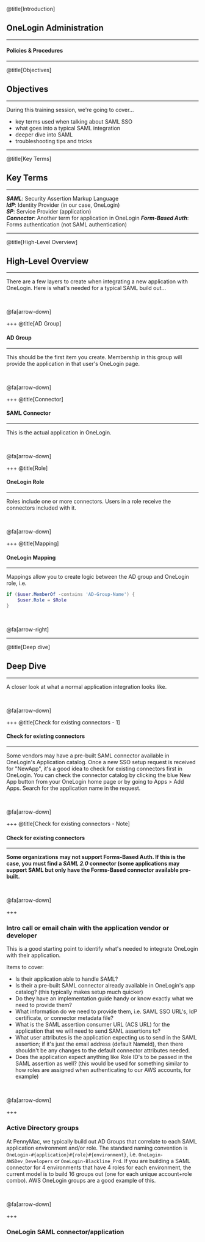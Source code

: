 @title[Introduction]

## <span class="gold">OneLogin</span> Administration

***

#### Policies & Procedures

---

@title[Objectives]

## <span class="gold">Objectives</span>

***

During this training session, we're going to cover...  
* key terms used when talking about SAML SSO
* what goes into a typical SAML integration
* deeper dive into SAML
* troubleshooting tips and tricks

---

@title[Key Terms]

## <span class="gold">Key</span> Terms

***

**_SAML_**: Security Assertion Markup Language  
**_IdP_**: Identity Provider (in our case, OneLogin)  
**_SP_**: Service Provider (application)  
**_Connector_**: Another term for application in OneLogin
**_Form-Based Auth_**: Forms authentication (not SAML authentication)

---

@title[High-Level Overview]

## <span class="gold">High-Level</span> Overview

***

There are a few layers to create when integrating a new application with OneLogin. Here is what's needed for a typical SAML build out...  

<br>

@fa[arrow-down]

+++
@title[AD Group]
#### AD Group

***

This should be the first item you create. Membership in this group will provide the application in that user's OneLogin page.

<br>

@fa[arrow-down]

+++
@title[Connector]

#### SAML Connector

***

This is the actual application in OneLogin.

<br>

@fa[arrow-down]

+++
@title[Role]

#### OneLogin Role

***

Roles include one or more connectors. Users in a role receive the connectors included with it.

<br>

@fa[arrow-down]

+++
@title[Mapping]

#### OneLogin Mapping  

***

Mappings allow you to create logic between the AD group and OneLogin role, i.e. 
```powershell
if ($user.MemberOf -contains 'AD-Group-Name') {
    $user.Role = $Role
}
```

<br>

@fa[arrow-right]

---

@title[Deep dive]

## <span class="gold">Deep</span> Dive

***

A closer look at what a normal application integration looks like.

<br>

@fa[arrow-down]

+++
@title[Check for existing connectors - 1]
#### Check for existing connectors

***

Some vendors may have a pre-built SAML connector available in OneLogin's Application catalog. Once a new SSO setup request is received for "NewApp", it's a good idea to check for existing connectors first in OneLogin. You can check the connector catalog by clicking the blue New App button from your OneLogin home page or by going to Apps > Add Apps. Search for the application name in the request.

<br>

@fa[arrow-down]

+++
@title[Check for existing connectors - Note]
#### Check for existing connectors

***

<span class="gold"><b>Some organizations may not support Forms-Based Auth. If this is the case, you must find a _SAML 2.0_ connector (some applications may support SAML but only have the Forms-Based connector available pre-built.</span></b>

<br>

@fa[arrow-down]

+++
### Intro call or email chain with the application vendor or developer

This is a good starting point to identify what's needed to integrate OneLogin with their application.

Items to cover:
  * Is their application able to handle SAML?
  * Is their a pre-built SAML connector already available in OneLogin's app catalog? (this typically makes setup much quicker)
  * Do they have an implementation guide handy or know exactly what we need to provide them?
  * What information do we need to provide them, i.e. SAML SSO URL's, IdP certificate, or connector metadata file?
  * What is the SAML assertion consumer URL (ACS URL) for the application that we will need to send SAML assertions to?
  * What user attributes is the application expecting us to send in the SAML assertion; if it's just the email address (default NameId), then there shouldn't be any changes to the default connector attributes needed.
  * Does the application expect anything like Role ID's to be passed in the SAML assertion as well? (this would be used for something similar to how roles are assigned when authenticating to our AWS accounts, for example)



<br>

@fa[arrow-down]

+++
### Active Directory groups

At PennyMac, we typically build out AD Groups that correlate to each SAML application environment and/or role. The standard naming convention is `OneLogin-#{application}#{role}#{environment}`, i.e. `OneLogin-AWSDev_Developers` or `OneLogin-Blackline_Prd`. If you are building a SAML connector for 4 environments that have 4 roles for each environment, the current model is to build 16 groups out (one for each unique account+role combo). AWS OneLogin groups are a good example of this.



<br>

@fa[arrow-down]

+++
### OneLogin SAML connector/application